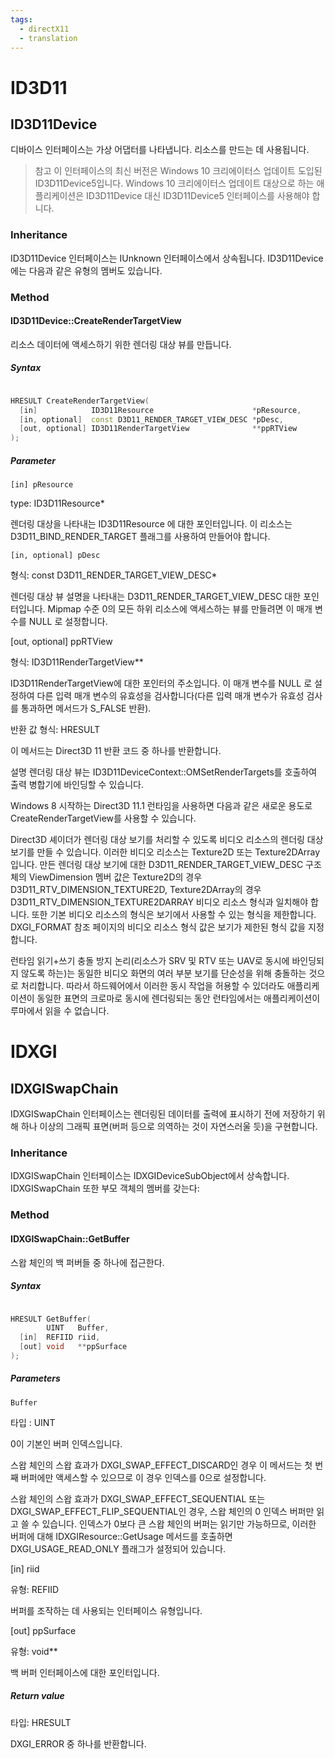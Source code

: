 ```yaml
---
tags:
  - directX11
  - translation
---
```


# ID3D11

## ID3D11Device

디바이스 인터페이스는 가상 어댑터를 나타냅니다. 리소스를 만드는 데 사용됩니다.

> 참고 
> 이 인터페이스의 최신 버전은 Windows 10 크리에이터스 업데이트 도입된 ID3D11Device5입니다. Windows 10 크리에이터스 업데이트 대상으로 하는 애플리케이션은 ID3D11Device 대신 ID3D11Device5 인터페이스를 사용해야 합니다.
 
### Inheritance

ID3D11Device 인터페이스는 IUnknown 인터페이스에서 상속됩니다. ID3D11Device 에는 다음과 같은 유형의 멤버도 있습니다.

### Method

#### ID3D11Device::CreateRenderTargetView

리소스 데이터에 액세스하기 위한 렌더링 대상 뷰를 만듭니다.

##### Syntax

```cpp

HRESULT CreateRenderTargetView(
  [in]            ID3D11Resource                      *pResource,
  [in, optional]  const D3D11_RENDER_TARGET_VIEW_DESC *pDesc,
  [out, optional] ID3D11RenderTargetView              **ppRTView
);

```

##### Parameter

`[in] pResource`

type: ID3D11Resource*

렌더링 대상을 나타내는 ID3D11Resource 에 대한 포인터입니다. 이 리소스는 D3D11_BIND_RENDER_TARGET 플래그를 사용하여 만들어야 합니다.

`[in, optional] pDesc`

형식: const D3D11_RENDER_TARGET_VIEW_DESC*

렌더링 대상 뷰 설명을 나타내는 D3D11_RENDER_TARGET_VIEW_DESC 대한 포인터입니다. Mipmap 수준 0의 모든 하위 리소스에 액세스하는 뷰를 만들려면 이 매개 변수를 NULL 로 설정합니다.

[out, optional] ppRTView

형식: ID3D11RenderTargetView**

ID3D11RenderTargetView에 대한 포인터의 주소입니다. 이 매개 변수를 NULL 로 설정하여 다른 입력 매개 변수의 유효성을 검사합니다(다른 입력 매개 변수가 유효성 검사를 통과하면 메서드가 S_FALSE 반환).

반환 값
형식: HRESULT

이 메서드는 Direct3D 11 반환 코드 중 하나를 반환합니다.

설명
렌더링 대상 뷰는 ID3D11DeviceContext::OMSetRenderTargets를 호출하여 출력 병합기에 바인딩할 수 있습니다.

Windows 8 시작하는 Direct3D 11.1 런타임을 사용하면 다음과 같은 새로운 용도로 CreateRenderTargetView를 사용할 수 있습니다.

Direct3D 셰이더가 렌더링 대상 보기를 처리할 수 있도록 비디오 리소스의 렌더링 대상 보기를 만들 수 있습니다. 이러한 비디오 리소스는 Texture2D 또는 Texture2DArray입니다. 만든 렌더링 대상 보기에 대한 D3D11_RENDER_TARGET_VIEW_DESC 구조체의 ViewDimension 멤버 값은 Texture2D의 경우 D3D11_RTV_DIMENSION_TEXTURE2D, Texture2DArray의 경우 D3D11_RTV_DIMENSION_TEXTURE2DARRAY 비디오 리소스 형식과 일치해야 합니다. 또한 기본 비디오 리소스의 형식은 보기에서 사용할 수 있는 형식을 제한합니다. DXGI_FORMAT 참조 페이지의 비디오 리소스 형식 값은 보기가 제한된 형식 값을 지정합니다.

런타임 읽기+쓰기 충돌 방지 논리(리소스가 SRV 및 RTV 또는 UAV로 동시에 바인딩되지 않도록 하는)는 동일한 비디오 화면의 여러 부분 보기를 단순성을 위해 충돌하는 것으로 처리합니다. 따라서 하드웨어에서 이러한 동시 작업을 허용할 수 있더라도 애플리케이션이 동일한 표면의 크로마로 동시에 렌더링되는 동안 런타임에서는 애플리케이션이 루마에서 읽을 수 없습니다.

# IDXGI

## IDXGISwapChain

IDXGISwapChain 인터페이스는 렌더링된 데이터를 출력에 표시하기 전에 저장하기 위해 하나 이상의 그래픽 표면(버퍼 등으로 의역하는 것이 자연스러울 듯)을 구현합니다.

### Inheritance

IDXGISwapChain 인터페이스는 IDXGIDeviceSubObject에서 상속합니다. IDXGISwapChain 또한 부모 객체의 멤버를 갖는다:

### Method

#### IDXGISwapChain::GetBuffer

스왑 체인의 백 퍼버들 중 하나에 접근한다.

##### Syntax

```cpp

HRESULT GetBuffer(
        UINT   Buffer,
  [in]  REFIID riid,
  [out] void   **ppSurface
);

```

##### Parameters

`Buffer`

타입 : UINT

0이 기본인 버퍼 인덱스입니다.

스왑 체인의 스왑 효과가 DXGI_SWAP_EFFECT_DISCARD인 경우 이 메서드는 첫 번째 버퍼에만 액세스할 수 있으므로 이 경우 인덱스를 0으로 설정합니다.

스왑 체인의 스왑 효과가 DXGI_SWAP_EFFECT_SEQUENTIAL 또는 DXGI_SWAP_EFFECT_FLIP_SEQUENTIAL인 경우, 스왑 체인의 0 인덱스 버퍼만 읽고 쓸 수 있습니다. 인덱스가 0보다 큰 스왑 체인의 버퍼는 읽기만 가능하므로, 이러한 버퍼에 대해 IDXGIResource::GetUsage 메서드를 호출하면 DXGI_USAGE_READ_ONLY 플래그가 설정되어 있습니다.

[in] riid

유형: REFIID

버퍼를 조작하는 데 사용되는 인터페이스 유형입니다.

[out] ppSurface

유형: void**

백 버퍼 인터페이스에 대한 포인터입니다.

##### Return value

타입: HRESULT

DXGI_ERROR 중 하나를 반환합니다.